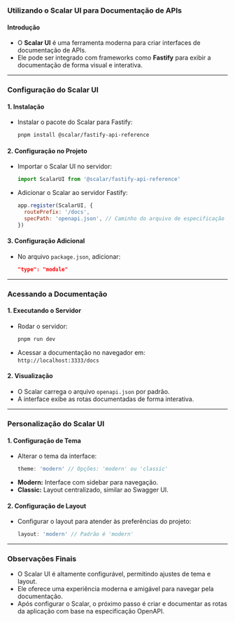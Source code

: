 ### Utilizando o Scalar UI para Documentação de APIs

#### Introdução

- O **Scalar UI** é uma ferramenta moderna para criar interfaces de documentação de APIs.
- Ele pode ser integrado com frameworks como **Fastify** para exibir a documentação de forma visual e interativa.

---

### Configuração do Scalar UI

#### 1. **Instalação**

- Instalar o pacote do Scalar para Fastify:
  ```bash
  pnpm install @scalar/fastify-api-reference
  ```

#### 2. **Configuração no Projeto**

- Importar o Scalar UI no servidor:
  ```javascript
  import ScalarUI from '@scalar/fastify-api-reference'
  ```
- Adicionar o Scalar ao servidor Fastify:
  ```javascript
  app.register(ScalarUI, {
    routePrefix: '/docs',
    specPath: 'openapi.json', // Caminho do arquivo de especificação
  })
  ```

#### 3. **Configuração Adicional**

- No arquivo `package.json`, adicionar:
  ```json
  "type": "module"
  ```

---

### Acessando a Documentação

#### 1. **Executando o Servidor**

- Rodar o servidor:
  ```bash
  pnpm run dev
  ```
- Acessar a documentação no navegador em:  
  `http://localhost:3333/docs`

#### 2. **Visualização**

- O Scalar carrega o arquivo `openapi.json` por padrão.
- A interface exibe as rotas documentadas de forma interativa.

---

### Personalização do Scalar UI

#### 1. **Configuração de Tema**

- Alterar o tema da interface:
  ```javascript
  theme: 'modern' // Opções: 'modern' ou 'classic'
  ```
- **Modern:** Interface com sidebar para navegação.
- **Classic:** Layout centralizado, similar ao Swagger UI.

#### 2. **Configuração de Layout**

- Configurar o layout para atender às preferências do projeto:
  ```javascript
  layout: 'modern' // Padrão é 'modern'
  ```

---

### Observações Finais

- O Scalar UI é altamente configurável, permitindo ajustes de tema e layout.
- Ele oferece uma experiência moderna e amigável para navegar pela documentação.
- Após configurar o Scalar, o próximo passo é criar e documentar as rotas da aplicação com base na especificação OpenAPI.
